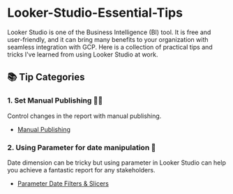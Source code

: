 # Looker-Studio-Essential-Tips
Looker Studio is one of the Business Intelligence (BI) tool. It is free and user-friendly, and it can bring many benefits to your organization with seamless integration with GCP.
Here is a collection of practical tips and tricks I've learned from using Looker Studio at work.

## 📚 Tip Categories
### 1. Set Manual Publishing 👨‍🦰
Control changes in the report with manual publishing.
- [Manual Publishing](https://github.com/TanyamonSiri/Looker-Studio-Essential-Tips/blob/main/manual_publishing/manual_publishing.md)


### 2. Using Parameter for date manipulation 📅
Date dimension can be tricky but using parameter in Looker Studio can help you achieve a fantastic report for any stakeholders.
- [Parameter Date Filters & Slicers](https://github.com/TanyamonSiri/Looker-Studio-Essential-Tips/blob/main/parameter_date_filter/parameter_date_filter.md)
